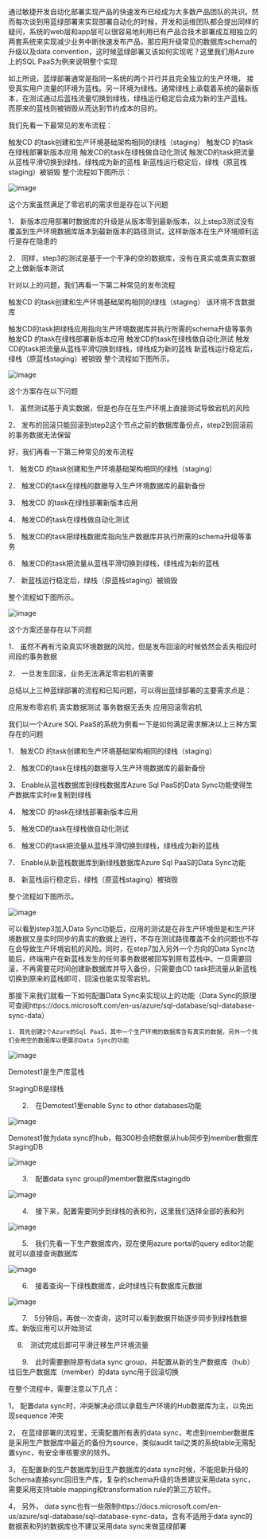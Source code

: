 通过敏捷开发自动化部署实现产品的快速发布已经成为大多数产品团队的共识。然而每次谈到用蓝绿部署来实现部署自动化的时候，开发和运维团队都会提出同样的疑问，系统的web层和app层可以很容易地利用已有产品合技术部署成互相独立的两套系统来实现减少业务中断快速发布产品，那应用升级常见的数据库schema的升级以及data convention，这时候蓝绿部署又该如何实现呢？这里我们用Azure上的SQL PaaS为例来说明整个实现

 

如上所说，蓝绿部署通常是指同一系统的两个并行并且完全独立的生产环境， 接受真实用户流量的环境为蓝栈。另一环境为绿栈。通常绿栈上承载着系统的最新版本，在测试通过后蓝栈流量切换到绿栈，绿栈运行稳定后会成为新的生产蓝栈。 而原来的蓝栈则被销毁从而达到节约成本的目的。

我们先看一下最常见的发布流程：

触发CD 的task创建和生产环境基础架构相同的绿栈（staging）
触发CD 的task在绿栈部署新版本应用
触发CD的task在绿栈做自动化测试
触发CD的task把流量从蓝栈平滑切换到绿栈，绿栈成为新的蓝栈
新蓝栈运行稳定后，绿栈（原蓝栈staging）被销毁
整个流程如下图所示：

![image](https://github.com/CohenLyon/OCPChinaPTSALLDOCS/blob/patch-1/01.BLOG/images/%E4%BD%BF%E7%94%A8Azure%20SQL%20Data%20Sync%E5%9C%A8Azure%20%E4%B8%8A%E5%AE%9E%E7%8E%B0%E8%93%9D%E7%BB%BF%E9%83%A8%E7%BD%B201.png)
 
这个方案虽然满足了零宕机的需求但是存在以下问题

1． 新版本应用部署时数据库的升级是从版本零到最新版本，以上step3测试没有覆盖到生产环境数据库版本到最新版本的路径测试，这样新版本在生产环境顺利运行是存在隐患的

2． 同样，step3的测试是基于一个干净的空的数据库，没有在真实或类真实数据之上做新版本测试

 

针对以上的问题，我们再看一下第二种常见的发布流程

触发CD 的task创建和生产环境基础架构相同的绿栈（staging）
该环境不含数据库

触发CD的task把绿栈应用指向生产环境数据库并执行所需的schema升级等事务
触发CD 的task在绿栈部署新版本应用
触发CD的task在绿栈做自动化测试
触发CD的task把流量从蓝栈平滑切换到绿栈，绿栈成为新的蓝栈
新蓝栈运行稳定后，绿栈（原蓝栈staging）被销毁
整个流程如下图所示。

![image](https://github.com/CohenLyon/OCPChinaPTSALLDOCS/blob/patch-1/01.BLOG/images/%E4%BD%BF%E7%94%A8Azure%20SQL%20Data%20Sync%E5%9C%A8Azure%20%E4%B8%8A%E5%AE%9E%E7%8E%B0%E8%93%9D%E7%BB%BF%E9%83%A8%E7%BD%B202.png)

这个方案存在以下问题

1． 虽然测试基于真实数据，但是也存在在生产环境上直接测试导致宕机的风险

2． 发布的回滚只能回滚到step2这个节点之前的数据库备份点，step2到回滚前的事务数据无法保留

 

好，我们再看一下第三种常见的发布流程

1． 触发CD 的task创建和生产环境基础架构相同的绿栈（staging）

2． 触发CD的task在绿栈的数据导入生产环境数据库的最新备份

3． 触发CD 的task在绿栈部署新版本应用

4． 触发CD的task在绿栈做自动化测试

5． 触发CD的task把绿栈数据库指向生产数据库并执行所需的schema升级等事务

6． 触发CD的task把流量从蓝栈平滑切换到绿栈，绿栈成为新的蓝栈

7． 新蓝栈运行稳定后，绿栈（原蓝栈staging）被销毁

整个流程如下图所示。

![image](https://github.com/CohenLyon/OCPChinaPTSALLDOCS/blob/patch-1/01.BLOG/images/%E4%BD%BF%E7%94%A8Azure%20SQL%20Data%20Sync%E5%9C%A8Azure%20%E4%B8%8A%E5%AE%9E%E7%8E%B0%E8%93%9D%E7%BB%BF%E9%83%A8%E7%BD%B203.png)

这个方案还是存在以下问题

1． 虽然不再有污染真实环境数据的风险，但是发布回滚的时候依然会丢失相应时间段的事务数据

2． 一旦发生回滚，业务无法满足零宕机的需要

 

总结以上三种蓝绿部署的流程和已知问题，可以得出蓝绿部署的主要需求点是：

应用发布零宕机
真实数据测试
事务数据无丢失
应用回滚零宕机
 

我们以一个Azure SQL PaaS的系统为例看一下是如何满足需求解决以上三种方案存在的问题

1． 触发CD 的task创建和生产环境基础架构相同的绿栈（staging）

2． 触发CD的task在绿栈的数据导入生产环境数据库的最新备份

3． Enable从蓝栈数据库到绿栈数据库Azure Sql PaaS的Data Sync功能使得生产数据库实时re复制到绿栈

4． 触发CD 的task在绿栈部署新版本应用

5． 触发CD的task在绿栈做自动化测试

6． 触发CD的task把流量从蓝栈平滑切换到绿栈，绿栈成为新的蓝栈

7． Enable从新蓝栈数据库到新绿栈数据库Azure Sql PaaS的Data Sync功能

8． 新蓝栈运行稳定后，绿栈（原蓝栈staging）被销毁

 

整个流程如下图所示。

![image](https://github.com/CohenLyon/OCPChinaPTSALLDOCS/blob/patch-1/01.BLOG/images/%E4%BD%BF%E7%94%A8Azure%20SQL%20Data%20Sync%E5%9C%A8Azure%20%E4%B8%8A%E5%AE%9E%E7%8E%B0%E8%93%9D%E7%BB%BF%E9%83%A8%E7%BD%B204.png)

可以看到step3加入Data Sync功能后，应用的测试是在非生产环境但是和生产环境数据又是实时同步的真实的数据上进行，不存在测试路径覆盖不全的问题也不存在会导致生产环境宕机的风险。同时，在step7加入另外一个方向的Data Sync功能后，终端用户在新蓝栈发生的任何事务数据被回写到原有蓝栈中。一旦需要回滚，不再需要花时间创建新数据库并导入备份，只需要由CD task把流量从新蓝栈切换到原来的蓝栈即可，回滚也能实现零宕机。

 

那接下来我们就看一下如何配置Data Sync来实现以上的功能（Data Sync的原理可查阅https://docs.microsoft.com/en-us/azure/sql-database/sql-database-sync-data）

    1. 首先创建2个Azure的Sql PaaS，其中一个生产环境的数据库含有真实的数据，另外一个我们会用空的数据库以便展示Data Sync的功能
 
![image](https://github.com/CohenLyon/OCPChinaPTSALLDOCS/blob/patch-1/01.BLOG/images/%E4%BD%BF%E7%94%A8Azure%20SQL%20Data%20Sync%E5%9C%A8Azure%20%E4%B8%8A%E5%AE%9E%E7%8E%B0%E8%93%9D%E7%BB%BF%E9%83%A8%E7%BD%B205.png)

Demotest1是生产库蓝栈

StagingDB是绿栈

 

　　2.　在Demotest1里enable Sync to other databases功能

![image](https://github.com/CohenLyon/OCPChinaPTSALLDOCS/blob/patch-1/01.BLOG/images/%E4%BD%BF%E7%94%A8Azure%20SQL%20Data%20Sync%E5%9C%A8Azure%20%E4%B8%8A%E5%AE%9E%E7%8E%B0%E8%93%9D%E7%BB%BF%E9%83%A8%E7%BD%B206.png)

Demotest1做为data sync的hub，每300秒会把数据从hub同步到member数据库StagingDB

![image](https://github.com/CohenLyon/OCPChinaPTSALLDOCS/blob/patch-1/01.BLOG/images/%E4%BD%BF%E7%94%A8Azure%20SQL%20Data%20Sync%E5%9C%A8Azure%20%E4%B8%8A%E5%AE%9E%E7%8E%B0%E8%93%9D%E7%BB%BF%E9%83%A8%E7%BD%B207.png)

　　3.　配置data sync group的member数据库stagingdb

![image](https://github.com/CohenLyon/OCPChinaPTSALLDOCS/blob/patch-1/01.BLOG/images/%E4%BD%BF%E7%94%A8Azure%20SQL%20Data%20Sync%E5%9C%A8Azure%20%E4%B8%8A%E5%AE%9E%E7%8E%B0%E8%93%9D%E7%BB%BF%E9%83%A8%E7%BD%B208.png)

　　4.　接下来，配置需要同步到绿栈的表和列，这里我们选择全部的表和列

![image](https://github.com/CohenLyon/OCPChinaPTSALLDOCS/blob/patch-1/01.BLOG/images/%E4%BD%BF%E7%94%A8Azure%20SQL%20Data%20Sync%E5%9C%A8Azure%20%E4%B8%8A%E5%AE%9E%E7%8E%B0%E8%93%9D%E7%BB%BF%E9%83%A8%E7%BD%B209.png) 

　　5.　我们先看一下生产数据库内，现在使用azure portal的query editor功能就可以直接查询数据库

![image](https://github.com/CohenLyon/OCPChinaPTSALLDOCS/blob/patch-1/01.BLOG/images/%E4%BD%BF%E7%94%A8Azure%20SQL%20Data%20Sync%E5%9C%A8Azure%20%E4%B8%8A%E5%AE%9E%E7%8E%B0%E8%93%9D%E7%BB%BF%E9%83%A8%E7%BD%B210.png)

　　6.　接着查询一下绿栈数据库，此时绿栈只有数据库元数据

![image](https://github.com/CohenLyon/OCPChinaPTSALLDOCS/blob/patch-1/01.BLOG/images/%E4%BD%BF%E7%94%A8Azure%20SQL%20Data%20Sync%E5%9C%A8Azure%20%E4%B8%8A%E5%AE%9E%E7%8E%B0%E8%93%9D%E7%BB%BF%E9%83%A8%E7%BD%B211.png)

　　7.　5分钟后，再做一次查询，这时可以看到数据开始逐步同步到绿栈数据库。新版应用可以开始测试

 　 8.　测试完成后即可平滑迁移生产环境流量

　　9.　此时需要删除原有data sync group，并配置从新的生产数据库（hub）往旧生产数据库（member）的data sync用于回滚切换

 

在整个流程中，需要注意以下几点：

1， 配置data sync时，冲突解决必须以承载生产环境的Hub数据库为主，以免出现sequence 冲突

2， 在蓝绿部署的流程里，无需配置所有表的data sync，考虑到member数据库是采用生产数据库中最近的备份为source，类似audit tail之类的系统table无需配置sync，有安全审核要求的除外。

3， 在配置新的生产数据库到旧生产数据库的data sync时候，不能把新升级的Schema直接sync回旧生产库，复杂的schema升级的场景建议采用data sync，需要采用支持table mapping和transformation rule的第三方软件。

4， 另外， data sync也有一些限制https://docs.microsoft.com/en-us/azure/sql-database/sql-database-sync-data，含有不适用于data sync的数据表和列的数据库也不建议采用data sync来做蓝绿部署
